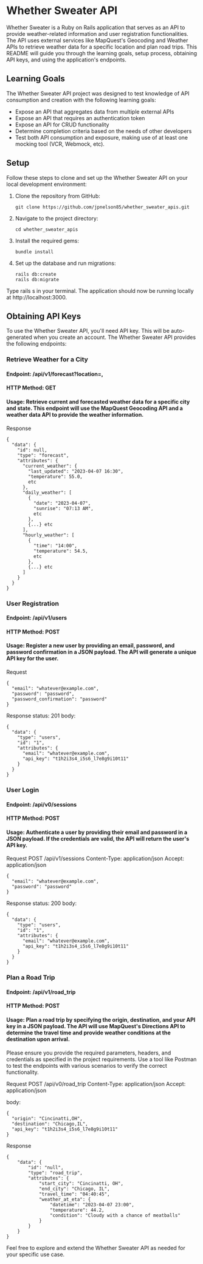 # Whether Sweater API

Whether Sweater is a Ruby on Rails application that serves as an API to provide weather-related information and user registration functionalities. The API uses external services like MapQuest's Geocoding and Weather APIs to retrieve weather data for a specific location and plan road trips. This README will guide you through the learning goals, setup process, obtaining API keys, and using the application's endpoints.

## Learning Goals

The Whether Sweater API project was designed to test knowledge of API consumption and creation with the following learning goals:

- Expose an API that aggregates data from multiple external APIs
- Expose an API that requires an authentication token
- Expose an API for CRUD functionality
- Determine completion criteria based on the needs of other developers
- Test both API consumption and exposure, making use of at least one mocking tool (VCR, Webmock, etc).

## Setup

Follow these steps to clone and set up the Whether Sweater API on your local development environment:

1. Clone the repository from GitHub:

    ```
    git clone https://github.com/jpnelson85/whether_sweater_apis.git
    ```

2. Navigate to the project directory:

    ```
    cd whether_sweater_apis
    ```

3. Install the required gems:

    ```
    bundle install
    ```

4. Set up the database and run migrations:

    ```
    rails db:create
    rails db:migrate
    ```

Type rails s in your terminal.
The application should now be running locally at http://localhost:3000.

## Obtaining API Keys
To use the Whether Sweater API, you'll need API key.  This will be auto-generated when you create an account.
The Whether Sweater API provides the following endpoints:

### Retrieve Weather for a City

#### Endpoint: /api/v1/forecast?location=<city>,<state>
#### HTTP Method: GET
#### Usage: Retrieve current and forecasted weather data for a specific city and state. This endpoint will use the MapQuest Geocoding API and a weather data API to provide the weather information.

Response
```
{
  "data": {
    "id": null,
    "type": "forecast",
    "attributes": {
      "current_weather": {
        "last_updated": "2023-04-07 16:30",
        "temperature": 55.0,
        etc
      },
      "daily_weather": [
        {
          "date": "2023-04-07",
          "sunrise": "07:13 AM",
          etc
        },
        {...} etc
      ],
      "hourly_weather": [
        {
          "time": "14:00",
          "temperature": 54.5,
          etc
        },
        {...} etc
      ]
    }
  }
}
```
### User Registration

#### Endpoint: /api/v1/users
#### HTTP Method: POST
#### Usage: Register a new user by providing an email, password, and password confirmation in a JSON payload. The API will generate a unique API key for the user.

Request
```
{
  "email": "whatever@example.com",
  "password": "password",
  "password_confirmation": "password"
}
```
Response
status: 201
body:
```
{
  "data": {
    "type": "users",
    "id": "1",
    "attributes": {
      "email": "whatever@example.com",
      "api_key": "t1h2i3s4_i5s6_l7e8g9i10t11"
    }
  }
}
```
### User Login

#### Endpoint: /api/v0/sessions
#### HTTP Method: POST
#### Usage: Authenticate a user by providing their email and password in a JSON payload. If the credentials are valid, the API will return the user's API key.

Request
POST /api/v1/sessions
Content-Type: application/json
Accept: application/json
```
{
  "email": "whatever@example.com",
  "password": "password"
}
```
Response
status: 200
body:
```
{
  "data": {
    "type": "users",
    "id": "1",
    "attributes": {
      "email": "whatever@example.com",
      "api_key": "t1h2i3s4_i5s6_l7e8g9i10t11"
    }
  }
}
```
### Plan a Road Trip


#### Endpoint: /api/v1/road_trip
#### HTTP Method: POST
#### Usage: Plan a road trip by specifying the origin, destination, and your API key in a JSON payload. The API will use MapQuest's Directions API to determine the travel time and provide weather conditions at the destination upon arrival.

Please ensure you provide the required parameters, headers, and credentials as specified in the project requirements. Use a tool like Postman to test the endpoints with various scenarios to verify the correct functionality.

Request
POST /api/v0/road_trip
Content-Type: application/json
Accept: application/json

body:
```
{
  "origin": "Cincinatti,OH",
  "destination": "Chicago,IL",
  "api_key": "t1h2i3s4_i5s6_l7e8g9i10t11"
}
```
Response
```
{
    "data": {
        "id": "null",
        "type": "road_trip",
        "attributes": {
            "start_city": "Cincinatti, OH",
            "end_city": "Chicago, IL",
            "travel_time": "04:40:45",
            "weather_at_eta": {
                "datetime": "2023-04-07 23:00",
                "temperature": 44.2,
                "condition": "Cloudy with a chance of meatballs"
            }
        }
    }
}
```
Feel free to explore and extend the Whether Sweater API as needed for your specific use case.
